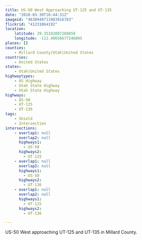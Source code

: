 ```yaml
---
title: US-50 West Approaching UT-125 and UT-135
date: "2018-03-30T16:44:31Z"
imageid: "4830940711983916783"
flickrid: "41231064192"
location:
    latitude: 39.35192087260859
    longitude: -112.49656677246095
places: []
counties:
    - Millard County|Utah|United States
countries:
    - United States
states:
    - Utah|United States
highwaytypes:
    - US Highway
    - Utah State Highway
    - Utah State Highway
highways:
    - US-50
    - UT-125
    - UT-136
tags:
    - Shield
    - Intersection
intersections:
    - overlap1: null
      overlap2: null
      highways1:
        - US-50
      highways2:
        - UT-125
    - overlap1: null
      overlap2: null
      highways1:
        - US-50
      highways2:
        - UT-136
    - overlap1: null
      overlap2: null
      highways1:
        - UT-125
      highways2:
        - UT-136

---
```

US-50 West approaching UT-125 and UT-135 in Millard County.